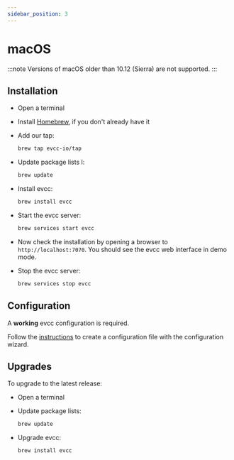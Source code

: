 ```yaml
---
sidebar_position: 3
---
```


# macOS

:::note
Versions of macOS older than 10.12 (Sierra) are not supported.
:::

## Installation

- Open a terminal
- Install [Homebrew](https://brew.sh), if you don't already have it
- Add our tap:

  ```sh
  brew tap evcc-io/tap
  ```

- Update package lists l:

  ```sh
  brew update
  ```

- Install evcc:

  ```sh
  brew install evcc
  ```

- Start the evcc server:

  ```sh
  brew services start evcc
  ```

- Now check the installation by opening a browser to `http://localhost:7070`. You should see the evcc web interface in demo mode.
- Stop the evcc server:

  ```sh
  brew services stop evcc
  ```

## Configuration

A **working** evcc configuration is required.

Follow the [instructions](./configuration#configuration-with-configuration-wizard) to create a configuration file with the configuration wizard.

## Upgrades

To upgrade to the latest release:

- Open a terminal
- Update package lists:

  ```sh
  brew update
  ```

- Upgrade evcc:

  ```sh
  brew install evcc
  ```
